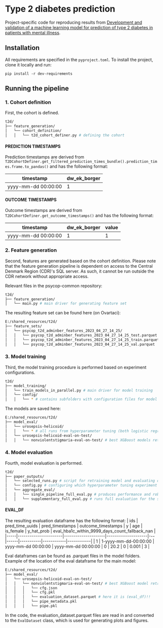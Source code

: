 # Type 2 diabetes prediction
Project-specific code for reproducing results from [Development and validation of a machine learning model for prediction of type 2 diabetes in patients with mental illness](https://doi.org/10.1111/acps.13687). 

## Installation
All requirements are specified in the `pyproject.toml`. To install the project, clone it locally and run:

`pip install -r dev-requirements`


## Running the pipeline

### 1. Cohort definition
First, the cohort is defined. 
```bash
t2d/  
├── feature_generation/ 
│   └── cohort_definition/
│   │   └── t2d_cohort_definer.py # defining the cohort
```

#### PREDICTION TIMESTAMPS
Prediction timestamps are derived from `T2DCohortDefiner.get_filtered_prediction_times_bundle().prediction_times.frame.to_pandas()` and has the following format:

| timestamp           | dw_ek_borger |
|---------------------|--------------|
| yyyy-mm-dd 00:00:00 | 1            |


#### OUTCOME TIMESTAMPS
Outcome timestamps are derived from `T2DCohortDefiner.get_outcome_timestamps()` and has the following format:

| timestamp           | dw_ek_borger | value |
|---------------------|--------------|-------|
| yyyy-mm-dd 00:00:00 | 1            | 1     |

### 2. Feature generation
Second, features are generated based on the cohort definition. Please note that the feature generation pipeline is dependent on access to the Central Denmark Region (CDR)'s SQL server. As such, it cannot be run outside the CDR network without appropriate access.

Relevant files in the psycop-common repository: 
```bash
t2d/  
├── feature_generation/ 
│   └── main.py # main driver for generating feature set
```

The resulting feature set can be found here (on Ovartaci): 
```bash
E:/shared_resources/t2d/  
├── feature_sets/ 
│   └── psycop_t2d_adminber_features_2023_04_27_14_25/
│   │   └── psycop_t2d_adminber_features_2023_04_27_14_25_test.parquet
│   │   └── psycop_t2d_adminber_features_2023_04_27_14_25_train.parquet
│   │   └── psycop_t2d_adminber_features_2023_04_27_14_25_val.parquet
```

### 3. Model training
Third, the model training procedure is performed based on experiment configurations. 

```bash
t2d/ 
├── model_training/
│   └── train_models_in_parallel.py # main driver for model training
│   └── config/ 
│   │   └── * # contains subfolders with configuration files for model training
```

The models are saved here:

```bash
E:/shared_resources/t2d/
├── model_eval/
│   └── urosepsis-helicoid/ 
│   │   └── * # all runs from hyperparameter tuning (both logistic regression and XGBoost)
│   └── urosepsis-helicoid-eval-on-test/ 
│   │   └── nonviolentstigmaria-eval-on-test/ # best XGBoost models retrained on test set
```


### 4. Model evaluation
Fourth, model evaluation is performed.
```bash
t2d/ 
├── paper_outputs/
│   └── selected_runs.py # script for retraining model and evaluating on test
│   └── config.py # configuring which hyperparameter tuning experiment to run on
│   └── aggregate_eval/
│   │   └── single_pipeline_full_eval.py # produces performance and robustness figures for main paper
│   │   └── supplementary_full_eval.py # runs full evaluation for the supplementary materials (XGBoost)
```


#### EVAL_DF
The resulting evaluation dataframe has the following format:
| ids | pred_time_uuids       | pred_timestamps     | outcome_timestamps  | y | age  | is_female | y_hat_prob | eval_hba1c_within_9999_days_count_fallback_nan |
|-----|-----------------------|---------------------|---------------------|---|------|-----------|------------|------------|
| 1   | 1-yyyy-mm-dd-00:00:00 | yyyy-mm-dd 00:00:00 | yyyy-mm-dd 00:00:00 | 0 | 20.2 | 0         | 0.001      | 3      |



Eval dataframes can be found as .parquet files in the model folders. Example of the location of the eval dataframe for the main model:

```bash
E:/shared_resources/t2d/
├── model_eval/
│   └── urosepsis-helicoid-eval-on-test/ 
│   │   └── nonviolentstigmaria-eval-on-test/ # best XGBoost model retrained on test set
│   │   │   └── cfg.json
│   │   │   └── cfg.pkl
│   │   │   └── evaluation_dataset.parquet # here it is (eval_df)!!
│   │   │   └── pipe_metadata.pkl
│   │   │   └── pipe.pkl
```


In the code, the evaluation_dataset.parquet files are read in and converted to the `EvalDataset` class, which is used for generating plots and figures.  

